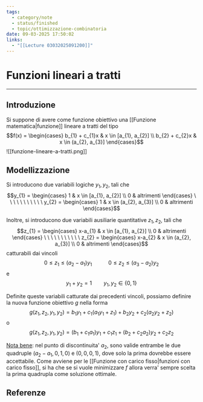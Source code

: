 ```yaml
---
tags:
  - category/note
  - status/finished
  - topic/ottimizzazione-combinatoria
date: 09-03-2025 17:50:02
links:
  - "[[Lecture 03032025091200]]"
---
```

# Funzioni lineari a tratti
---
## Introduzione
Si suppone di avere come funzione obiettivo una [[Funzione matematica|funzione]] lineare a tratti del tipo
$$f(x) = \begin{cases} b_{1} + c_{1}x & x \in [a_{1}, a_{2}] \\ b_{2} + c_{2}x & x \in (a_{2}, a_{3}] \end{cases}$$
![[funzione-lineare-a-tratti.png]]

## Modellizzazione
Si introducono due variabili logiche $y_{1}, y_{2}$, tali che
$$y_{1} = \begin{cases} 1 & x \in [a_{1}, a_{2}] \\ 0 & altrimenti \end{cases} \ \ \ \ \ \ \ \ \ \ \ y_{2} = \begin{cases} 1 & x \in (a_{2}, a_{3}] \\ 0 & altrimenti \end{cases}$$

Inoltre, si introducono due variabili ausiliarie quantitative $z_{1}, z_{2}$, tali che
$$z_{1} = \begin{cases} x-a_{1} & x \in [a_{1}, a_{2}] \\ 0 & altrimenti \end{cases} \ \ \ \ \ \ \ \ \ \ \ z_{2} = \begin{cases} x-a_{2} & x \in (a_{2}, a_{3}] \\ 0 & altrimenti \end{cases}$$
catturabili dai vincoli
$$0 ≤ z_{1} ≤ (a_{2} − a_{1})y_{1} \ \ \ \ \ \ \ \ \ \ \ 0 ≤ z_{2} ≤ (a_{3} − a_{2})y_{2}$$
e
$$y_{1} + y_{2} = 1 \ \ \ \ \ \ \ \ y_{1}, y_{2} ∈ \{0, 1\}$$

Definite queste variabili catturate dai precedenti vincoli, possiamo definire la nuova funzione obiettivo $g$ nella forma
$$g(z_{1}, z_{2}, y_{1}, y_{2}) = b_{1}y_{1} + c_{1}(a_{1}y_{1} + z_{1}) + b_{2}y_{2} + c_{2}(a_{2}y_{2} + z_{2})$$
o
$$g(z_{1}, z_{2}, y_{1}, y_{2}) = (b_{1} + c_{1}a_{1})y_{1} + c_{1}z_{1} + (b_{2} + c_{2}a_{2})y_{2} + c_{2}z_{2}$$

<u>Nota bene</u>: nel punto di discontinuita' $a_{2}$, sono valide entrambe le due quadruple $(a_{2} − a_{1}, 0, 1, 0)$ e $(0, 0, 0, 1)$, dove solo la prima dovrebbe essere accettabile. Come avviene per le [[Funzione con carico fisso|funzioni con carico fisso]], si ha che se si vuole minimizzare $f$ allora verra' sempre scelta la prima quadrupla come soluzione ottimale.

## Referenze